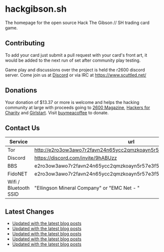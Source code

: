 # hackgibson.sh
The homepage for the open source Hack The Gibson // SH trading card game.


## Contributing

To add your card just submit a pull request with your card's front art, it would be added to the next run of set after community play testing.

Game play and discussions over the project is held the r2600 discord server. Come join us at [Discord](https://discord.com/invite/9hABUzz) or via IRC at https://www.scuttled.net/


## Donations

Your donation of $13.37 or more is welcome and helps the hacking community at large with proceeds going to [2600 Magazine](https://2600.com/), [Hackers for Charity](https://hackersforcharity.org) and [Girlstart](https://girlstart.org).  Visit [buymeacoffee](https://www.buymeacoffee.com/hackgibson.sh) to donate.


## Contact Us

Service | url
-|-
Tor | http://e2ro3ow3awo7r2favn24n65ycc2qmzkoayn5r57e3f56nvjwdcgg32ad.onion
Discord | https://discord.com/invite/9hABUzz
BBS | e2ro3ow3awo7r2favn24n65ycc2qmzkoayn5r57e3f56nvjwdcgg32ad.onion:23
FidoNET | e2ro3ow3awo7r2favn24n65ycc2qmzkoayn5r57e3f56nvjwdcgg32ad.onion:24554
Wifi / Bluetooth SSID | "Ellingson Mineral Company" or "EMC Net - <fidonet address>"

## Latest Changes
<!-- BLOG-POST-LIST:START -->
- [Updated with the latest blog posts](https://github.com/DFW2600/hackgibson.sh/commit/186840bc3b467064a254eebbcdb593f9bf0a0d42)
- [Updated with the latest blog posts](https://github.com/DFW2600/hackgibson.sh/commit/443e6b2ae9682d02100b29e3dc62728b76ed7d19)
- [Updated with the latest blog posts](https://github.com/DFW2600/hackgibson.sh/commit/88b1d5fd0a18b7fd25c9e10a6c02130ed21ed33a)
- [Updated with the latest blog posts](https://github.com/DFW2600/hackgibson.sh/commit/46c2a587c42cedde1f9c72810bb67e971fb59faa)
- [Updated with the latest blog posts](https://github.com/DFW2600/hackgibson.sh/commit/11e1a3f1b0947be184f1070bbeb7550517a6fa94)
<!-- BLOG-POST-LIST:END -->
